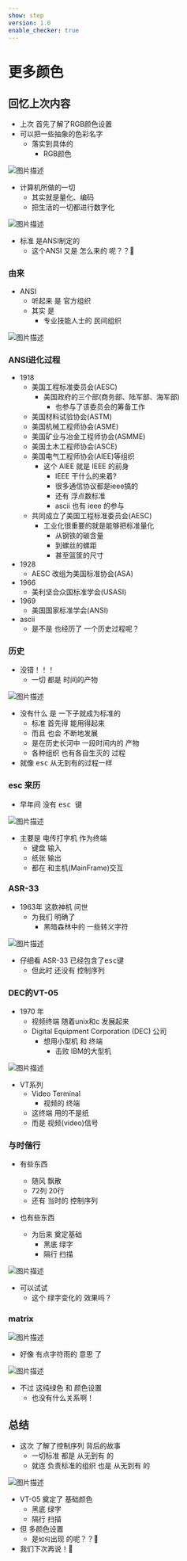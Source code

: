 ```yaml
---
show: step
version: 1.0
enable_checker: true
---
```


# 更多颜色

## 回忆上次内容

- 上次 首先了解了RGB颜色设置
- 可以把一些抽象的色彩名字
	- 落实到具体的
		- RGB颜色

![图片描述](https://doc.shiyanlou.com/courses/uid1190679-20230202-1675308756083)

- 计算机所做的一切
	- 其实就是量化、编码
	- 把生活的一切都进行数字化

![图片描述](https://doc.shiyanlou.com/courses/uid1190679-20230202-1675309330197)

- 标准 是ANSI制定的
	- 这个ANSI 又是 怎么来的 呢？？🤔

### 由来

- ANSI
  - 听起来 是 官方组织
  - 其实 是 
	- 专业技能人士的 民间组织

![图片描述](https://doc.shiyanlou.com/courses/uid1190679-20210930-1632975988497)

### ANSI进化过程

- 1918 
    - 美国工程标准委员会(AESC)
		- 美国政府的三个部(商务部、陆军部、海军部)
			- 也参与了该委员会的筹备工作
	- 美国材料试验协会(ASTM)
	- 美国机械工程师协会(ASME)
	- 美国矿业与冶金工程师协会(ASMME)
	- 美国土木工程师协会(ASCE)
	- 美国电气工程师协会(AIEE)等组织
		- 这个 AIEE 就是 IEEE 的前身
			- IEEE 干什么的来着?
			- 很多通信协议都是ieee搞的
			- 还有 浮点数标准
			- ascii 也有 ieee 的参与
	- 共同成立了美国工程标准委员会(AESC)
		- 工业化很重要的就是能够把标准量化
			- 从钢铁的碳含量
			- 到螺丝的螺距
			- 甚至篮筐的尺寸
- 1928 
	- AESC 改组为美国标准协会(ASA)
- 1966 
	- 美利坚合众国标准学会(USASI)
- 1969 
	- 美国国家标准学会(ANSI)
- ascii 
	- 是不是 也经历了 一个历史过程呢？

### 历史

- 没错！！！
	- 一切 都是 时间的产物

![图片描述](https://doc.shiyanlou.com/courses/uid1190679-20210930-1632973250796)

- 没有什么 是 一下子就成为标准的
	- 标准 首先得 能用得起来
	- 而且 也会 不断地发展
	- 是在历史长河中 一段时间内的 产物
	- 各种组织 也有各自生灭的 过程
- 就像 <kbd>esc</kbd> 从无到有的过程一样

### esc 来历

- 早年间 没有 <kbd>esc </kbd>  键

![图片描述](https://doc.shiyanlou.com/courses/uid1190679-20221101-1667273641621)

- 主要是 电传打字机 作为终端
	- 键盘 输入
	- 纸张 输出
	- 都在 和主机(MainFrame)交互

### ASR-33

- 1963年 这款神机 问世
	- 为我们 明确了 
		- 黑暗森林中的 一些转义字符

![图片描述](https://doc.shiyanlou.com/courses/uid1190679-20221101-1667273908709)

- 仔细看 ASR-33 已经包含了<kbd>esc</kbd>键
	- 但此时 还没有 控制序列

### DEC的VT-05

- 1970 年 
	- 视频终端 随着unix和c 发展起来
	- Digital Equipment Corporation (DEC) 公司
		- 想用小型机 和 终端
			- 击败 IBM的大型机

![图片描述](https://doc.shiyanlou.com/courses/uid1190679-20221101-1667274499979)

- VT系列
	- Video Terminal
		- 视频的 终端
	- 这终端 用的不是纸
	- 而是 视频(video)信号

### 与时偕行

- 有些东西
	- 随风 飘散
	- 72列 20行
	- 还有 当时的 控制序列


- 也有些东西
	- 为后来 奠定基础
		- 黑底 绿字
		- 隔行 扫描

![图片描述](https://doc.shiyanlou.com/courses/uid1190679-20221101-1667274228173)

- 可以试试
	- 这个 绿字变化的 效果吗？

### matrix

![图片描述](https://doc.shiyanlou.com/courses/uid1190679-20221101-1667276110479)

- 好像 有点字符雨的 意思 了

![图片描述](https://doc.shiyanlou.com/courses/uid1190679-20221101-1667276129638)

- 不过 这纯绿色 和 颜色设置
	- 也没有什么关系啊！

## 总结

- 这次 了解了控制序列 背后的故事
	- 一切标准 都是 从无到有 的
	- 就连 负责标准的组织 也是 从无到有 的

![图片描述](https://doc.shiyanlou.com/courses/uid1190679-20230202-1675323889321)
 
- VT-05 奠定了 基础颜色
	- 黑底 绿字
	- 隔行 扫描
- 但 多颜色设置 
	- 是`如何`出现 的呢？？🤔
- 我们下次再说！👋
